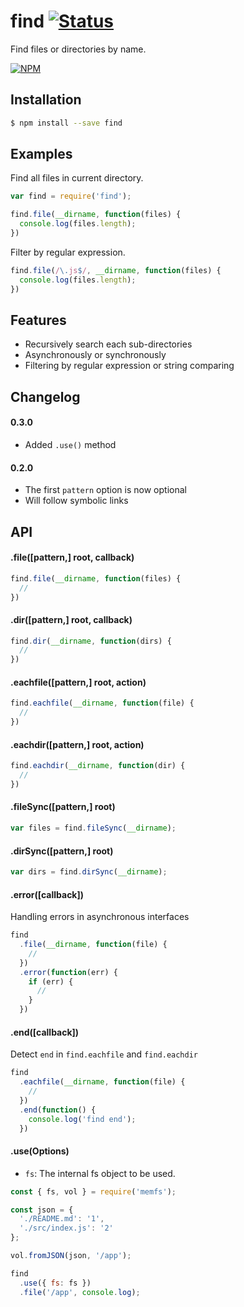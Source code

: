 # find [![Status](https://travis-ci.org/yuanchuan/find.svg?branch=master)](https://travis-ci.org/yuanchuan/find "See test builds")

Find files or directories by name.

[![NPM](https://nodei.co/npm/find.png?downloads=true&downloadRank=true&stars=true)](https://nodei.co/npm/find/)

## Installation

```bash
$ npm install --save find
```

## Examples

Find all files in current directory.

```javascript
var find = require('find');

find.file(__dirname, function(files) {
  console.log(files.length);
})
```

Filter by regular expression.

```javascript
find.file(/\.js$/, __dirname, function(files) {
  console.log(files.length);
})
```

## Features

* Recursively search each sub-directories
* Asynchronously or synchronously
* Filtering by regular expression or string comparing

## Changelog

#### 0.3.0

* Added `.use()` method

#### 0.2.0

* The first `pattern` option is now optional
* Will follow symbolic links

## API

#### .file([pattern,] root, callback)

```javascript
find.file(__dirname, function(files) {
  //
})
```

#### .dir([pattern,] root, callback)

```javascript
find.dir(__dirname, function(dirs) {
  //
})
```

#### .eachfile([pattern,] root, action)

```javascript
find.eachfile(__dirname, function(file) {
  //
})
```

#### .eachdir([pattern,] root, action)

```javascript
find.eachdir(__dirname, function(dir) {
  //
})
```

#### .fileSync([pattern,] root)

```javascript
var files = find.fileSync(__dirname);
```

#### .dirSync([pattern,] root)

```javascript
var dirs = find.dirSync(__dirname);
```

#### .error([callback])

Handling errors in asynchronous interfaces

```javascript
find
  .file(__dirname, function(file) {
    //
  })
  .error(function(err) {
    if (err) {
      //
    }
  })
```

#### .end([callback])

Detect `end` in `find.eachfile` and `find.eachdir`

```javascript
find
  .eachfile(__dirname, function(file) {
    //
  })
  .end(function() {
    console.log('find end');
  })
```

#### .use(Options)

* `fs`: The internal fs object to be used.

```javascript
const { fs, vol } = require('memfs');

const json = {
  './README.md': '1',
  './src/index.js': '2'
};

vol.fromJSON(json, '/app');

find
  .use({ fs: fs })
  .file('/app', console.log);
```
